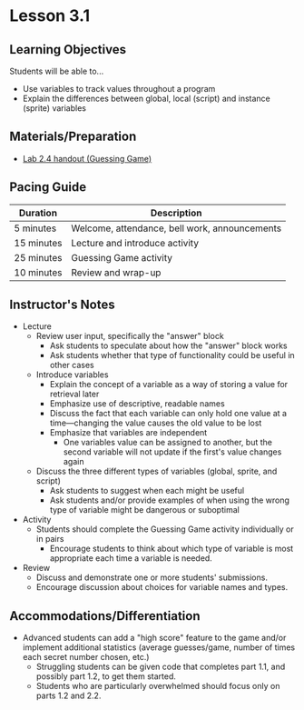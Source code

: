 # Lesson 3.1

## Learning Objectives

Students will be able to...

* Use variables to track values throughout a program
* Explain the differences between global, local (script) and instance (sprite) variables


## Materials/Preparation

* [Lab 2.4 handout (Guessing Game)](lab_24.md)

## Pacing Guide

| Duration | Description |
| -- | -- |
| 5 minutes | Welcome, attendance, bell work, announcements |
|15 minutes | Lecture and introduce activity |
|25 minutes | Guessing Game activity |
|10 minutes | Review and wrap-up |


## Instructor's Notes

* Lecture
  * Review user input, specifically the "answer" block
    * Ask students to speculate about how the "answer" block works
    * Ask students whether that type of functionality could be useful in other cases
  * Introduce variables
    * Explain the concept of a variable as a way of storing a value for retrieval later
    * Emphasize use of descriptive, readable names 
    * Discuss the fact that each variable can only hold one value at a time—changing the value causes the old value to be lost
    * Emphasize that variables are independent
      * One variables value can be assigned to another, but the second variable will not update if the first's value changes again
  * Discuss the three different types of variables (global, sprite, and script)
    * Ask students to suggest when each might be useful
    * Ask students and/or provide examples of when using the wrong type of variable might be dangerous or suboptimal
* Activity
  * Students should complete the Guessing Game activity individually or in pairs
    * Encourage students to think about which type of variable is most appropriate each time a variable is needed.
* Review
  * Discuss and demonstrate one or more students' submissions.
  * Encourage discussion about choices for variable names and types.


## Accommodations/Differentiation

* Advanced students can add a "high score" feature to the game and/or implement additional statistics (average guesses/game, number of times each secret number chosen, etc.)
  * Struggling students can be given code that completes part 1.1, and possibly part 1.2, to get them started.
  * Students who are particularly overwhelmed should focus only on parts 1.2 and 2.2.
